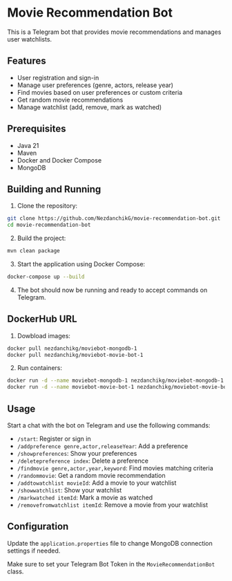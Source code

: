# Movie Recommendation Bot

This is a Telegram bot that provides movie recommendations and manages user watchlists.

## Features

- User registration and sign-in
- Manage user preferences (genre, actors, release year)
- Find movies based on user preferences or custom criteria
- Get random movie recommendations
- Manage watchlist (add, remove, mark as watched)

## Prerequisites

- Java 21
- Maven
- Docker and Docker Compose
- MongoDB

## Building and Running

1. Clone the repository:

```bash
git clone https://github.com/NezdanchikG/movie-recommendation-bot.git
cd movie-recommendation-bot
```

2. Build the project:

```bash
mvn clean package
```

3. Start the application using Docker Compose:

```bash
docker-compose up --build
```

4. The bot should now be running and ready to accept commands on Telegram.

## DockerHub URL
1. Dowbload images:
```bash
docker pull nezdanchikg/moviebot-mongodb-1
docker pull nezdanchikg/moviebot-movie-bot-1
```

2. Run containers:
```bash
docker run -d --name moviebot-mongodb-1 nezdanchikg/moviebot-mongodb-1
docker run -d --name moviebot-movie-bot-1 nezdanchikg/moviebot-movie-bot-1
```

## Usage

Start a chat with the bot on Telegram and use the following commands:

- `/start`: Register or sign in
- `/addpreference genre,actor,releaseYear`: Add a preference
- `/showpreferences`: Show your preferences
- `/deletepreference index`: Delete a preference
- `/findmovie genre,actor,year,keyword`: Find movies matching criteria
- `/randommovie`: Get a random movie recommendation
- `/addtowatchlist movieId`: Add a movie to your watchlist
- `/showwatchlist`: Show your watchlist
- `/markwatched itemId`: Mark a movie as watched
- `/removefromwatchlist itemId`: Remove a movie from your watchlist

## Configuration

Update the `application.properties` file to change MongoDB connection settings if needed.

Make sure to set your Telegram Bot Token in the `MovieRecommendationBot` class.


